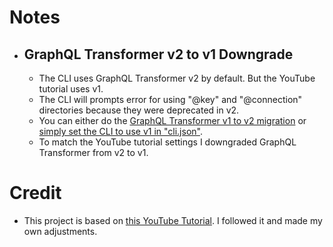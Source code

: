 

# Notes
- ## GraphQL Transformer v2 to v1 Downgrade
  - The CLI uses GraphQL Transformer v2 by default. But the YouTube tutorial uses v1. 
  - The CLI will prompts error for using "@key" and "@connection" directories because they were deprecated in v2. 
  - You can either do the [GraphQL Transformer v1 to v2 migration](https://docs.amplify.aws/cli/migration/transformer-migration/) or [simply set the CLI to use v1 in "cli.json"](https://stackoverflow.com/a/72260337/9179133). 
  - To match the YouTube tutorial settings I downgraded GraphQL Transformer from v2 to v1.

# Credit

- This project is based on [this YouTube Tutorial](https://www.youtube.com/watch?v=JgwI22y_eFA&ab_channel=freeCodeCamp.orghttps://www.youtube.com/watch?v=JgwI22y_eFA&ab_channel=freeCodeCamp.org). I followed it and made my own adjustments. 
